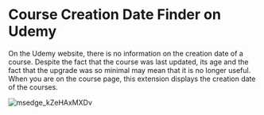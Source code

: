 # Course Creation Date Finder on Udemy

On the Udemy website, there is no information on the creation date of a course.
Despite the fact that the course was last updated, its age and the fact that the upgrade was so minimal may mean that it is no longer useful.
When you are on the course page, this extension displays the creation date of the courses.


![msedge_kZeHAxMXDv](https://user-images.githubusercontent.com/62800782/236379147-12273eea-9e61-4d92-a21b-1670fe8e6a30.png)
